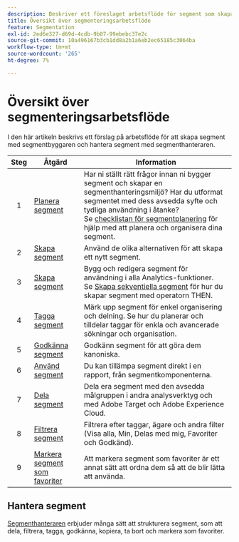 ```yaml
---
description: Beskriver ett föreslaget arbetsflöde för segment som skapats med segmentbyggaren och hanteras med segmenthanteraren.
title: Översikt över segmenteringsarbetsflöde
feature: Segmentation
exl-id: 2ed6e327-d69d-4cdb-9b87-99ebebc37e2c
source-git-commit: 10a496167b3cb1dd8a2b1a6eb2ec65185c3064ba
workflow-type: tm+mt
source-wordcount: '265'
ht-degree: 7%

---
```


# Översikt över segmenteringsarbetsflöde

I den här artikeln beskrivs ett förslag på arbetsflöde för att skapa segment med segmentbyggaren och hantera segment med segmenthanteraren.


| Steg | Åtgärd | Information |
|:--:|---|---|
| 1 | [Planera segment](/help/components/segmentation/segmentation-workflow/seg-plan.md) | Har ni ställt rätt frågor innan ni bygger segment och skapar en segmenthanteringsmiljö? Har du utformat segmentet med dess avsedda syfte och tydliga användning i åtanke? <br/>Se [checklistan för segmentplanering](seg-plan.md) för hjälp med att planera och organisera dina segment. |
| 2 | [Skapa segment](seg-create.md) | Använd de olika alternativen för att skapa ett nytt segment. |
| 3 | [Skapa segment](/help/components/segmentation/segmentation-workflow/seg-build.md) | Bygg och redigera segment för användning i alla Analytics-funktioner. <br/>Se [Skapa sekventiella segment](/help/components/segmentation/segmentation-workflow/seg-sequential-build.md) för hur du skapar segment med operatorn THEN. |
| 4 | [Tagga segment](/help/components/segmentation/segmentation-workflow/seg-tag.md) | Märk upp segment för enkel organisering och delning. Se hur du planerar och tilldelar taggar för enkla och avancerade sökningar och organisation. |
| 5 | [Godkänna segment](/help/components/segmentation/segmentation-workflow/seg-approve.md) | Godkänn segment för att göra dem kanoniska. |
| 6 | [Använd segment](/help/components/segmentation/segmentation-workflow/t-seg-apply.md) | Du kan tillämpa segment direkt i en rapport, från segmentkomponenterna. |
| 7 | [Dela segment](/help/components/segmentation/segmentation-workflow/t-seg-share.md) | Dela era segment med den avsedda målgruppen i andra analysverktyg och med Adobe Target och Adobe Experience Cloud. |
| 8 | [Filtrera segment](/help/components/segmentation/segmentation-workflow/t-seg-filter.md) | Filtrera efter taggar, ägare och andra filter (Visa alla, Min, Delas med mig, Favoriter och Godkänd). |
| 9 | [Markera segment som favoriter](/help/components/segmentation/segmentation-workflow/t-seg-favorite.md) | Att markera segment som favoriter är ett annat sätt att ordna dem så att de blir lätta att använda. |

## Hantera segment

[Segmenthanteraren](/help/components/segmentation/segmentation-workflow/seg-manage.md) erbjuder många sätt att strukturera segment, som att dela, filtrera, tagga, godkänna, kopiera, ta bort och markera som favoriter.
